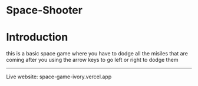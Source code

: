# Space-Shooter


# Introduction
this is a basic space game where you have to dodge all the misiles that are coming after you using the arrow keys to go left or right to dodge them

---
Live website: space-game-ivory.vercel.app
